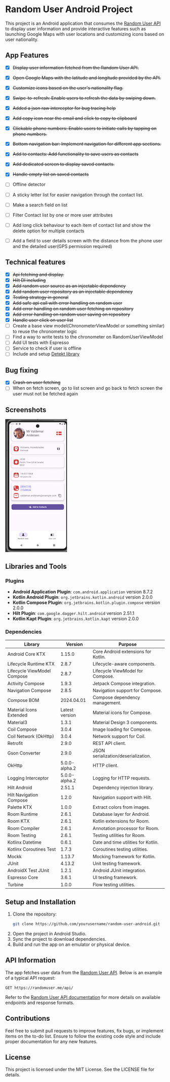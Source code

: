 # Random User Android Project

This project is an Android application that consumes the [Random User API](https://randomuser.me/) to display user information and provide interactive features such as launching Google Maps with user locations and customizing icons based on user nationality.

## App Features

- [x] ~~Display user information fetched from the Random User API.~~
- [x] ~~Open Google Maps with the latitude and longitude provided by the API.~~
- [x] ~~Customize icons based on the user's nationality flag.~~
- [x] ~~Swipe-to-refresh: Enable users to refresh the data by swiping down.~~
- [x] ~~Added a json raw interceptor for bug tracing help~~
- [x] ~~Add copy icon near the email and click to copy to clipboard~~
- [x] ~~Clickable phone numbers: Enable users to initiate calls by tapping on phone numbers.~~
- [x] ~~Bottom navigation bar: Implement navigation for different app sections.~~
- [x] ~~Add to contacts: Add functionality to save users as contacts~~
- [x] ~~Add dedicated screen to display saved contacts.~~
- [x] ~~Handle empty list on saved contacts~~
- [ ] Offline detector
- [ ] A sticky letter list for easier navigation through the contact list.
- [ ] Make a search field on list
- [ ] Filter Contact list by one or more user attributes
- [ ] Add long click behaviour to each item of contact list and show the delete option for multiple contacts
- [ ] Add a field to user details screen with the distance from the phone user and the detailed user(GPS permission required)


## Technical features

- [x] ~~Api fetching and display.~~
- [x] ~~Hilt DI including~~
- [x] ~~Add random user source as an injectable dependency~~
- [x] ~~Add random user repository as an injectable dependency~~
- [x] ~~Testing strategy in general~~
- [x] ~~Add safe api call with error handling on random user~~
- [x] ~~Add error handling on random user fetching on repository~~
- [x] ~~Add error handling on random user saving on repository~~
- [x] ~~Handle user click on user list~~
- [ ] Create a base view model(ChronometerViewModel or something similar) to reuse the chronometer logic
- [ ] Find a way to write tests to the chronometer on RandomUserViewModel
- [ ] Add UI tests with Espresso
- [ ] Service to check if user is offline
- [ ] Include and setup [Detekt library](https://github.com/detekt/detekt)

## Bug fixing

- [x] ~~Crash on user fetching~~
- [ ] When on fetch screen, go to list screen and go back to fetch screen the user must not be fetched again

## Screenshots

<img src="app-screenshots/scrsht1.png" width="195" height="420" alt="random-user-screenshot" />

## Libraries and Tools

### Plugins
- **Android Application Plugin**: `com.android.application` version 8.7.2
- **Kotlin Android Plugin**: `org.jetbrains.kotlin.android` version 2.0.0
- **Kotlin Compose Plugin**: `org.jetbrains.kotlin.plugin.compose` version 2.0.0
- **Hilt Plugin**: `com.google.dagger.hilt.android` version 2.51.1
- **Kotlin Kapt Plugin**: `org.jetbrains.kotlin.kapt` version 2.0.0

### Dependencies

| Library                     | Version        | Purpose                             |
|-----------------------------|----------------|-------------------------------------|
| Android Core KTX            | 1.15.0         | Core Android extensions for Kotlin. |
| Lifecycle Runtime KTX       | 2.8.7          | Lifecycle-aware components.         |
| Lifecycle ViewModel Compose | 2.8.7          | Lifecycle ViewModel for Compose.    |
| Activity Compose            | 1.9.3          | Jetpack Compose integration.        |
| Navigation Compose          | 2.8.5          | Navigation support for Compose.     |
| Compose BOM                 | 2024.04.01     | Compose dependency management.      |
| Material Icons Extended     | Latest version | Material icons for Compose.         |
| Material3                   | 1.3.1          | Material Design 3 components.       |
| Coil Compose                | 3.0.4          | Image loading for Compose.          |
| Coil Network (OkHttp)       | 3.0.4          | Network support for Coil.           |
| Retrofit                    | 2.9.0          | REST API client.                    |
| Gson Converter              | 2.9.0          | JSON serialization/deserialization. |
| OkHttp                      | 5.0.0-alpha.2  | HTTP client.                        |
| Logging Interceptor         | 5.0.0-alpha.2  | Logging for HTTP requests.          |
| Hilt Android                | 2.51.1         | Dependency injection library.       |
| Hilt Navigation Compose     | 1.2.0          | Navigation support with Hilt.       |
| Palette KTX                 | 1.0.0          | Extract colors from images.         |
| Room Runtime                | 2.6.1          | Database layer for Android.         |
| Room KTX                    | 2.6.1          | Kotlin extensions for Room.         |
| Room Compiler               | 2.6.1          | Annotation processor for Room.      |
| Room Testing                | 2.6.1          | Testing utilities for Room.         |
| Kotlinx Datetime            | 0.6.1          | Date and time utilities for Kotlin. |
| Kotlinx Coroutines Test     | 1.7.3          | Coroutines testing utilities.       |
| Mockk                       | 1.13.7         | Mocking framework for Kotlin.       |
| JUnit                       | 4.13.2         | Unit testing framework.             |
| AndroidX Test JUnit         | 1.2.1          | Android JUnit integration.          |
| Espresso Core               | 3.6.1          | UI testing framework.               |
| Turbine                     | 1.0.0          | Flow testing utilities.             |


## Setup and Installation

1. Clone the repository:
   ```bash
   git clone https://github.com/yourusername/random-user-android.git
   ```
2. Open the project in Android Studio.
3. Sync the project to download dependencies.
4. Build and run the app on an emulator or physical device.

## API Information
The app fetches user data from the [Random User API](https://randomuser.me/). Below is an example of a typical API request:

```http
GET https://randomuser.me/api/
```

Refer to the [Random User API documentation](https://randomuser.me/documentation) for more details on available endpoints and response formats.

## Contributions

Feel free to submit pull requests to improve features, fix bugs, or implement items on the to-do list. Ensure to follow the existing code style and include proper documentation for any new features.

## License

This project is licensed under the MIT License. See the LICENSE file for details.

